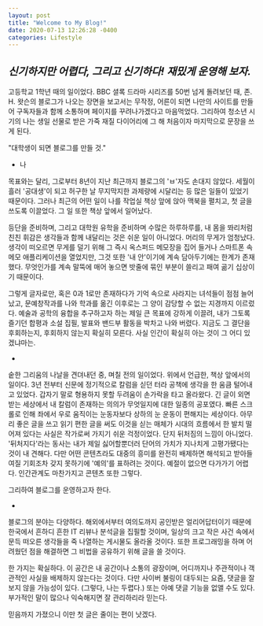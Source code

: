 ```yaml
---
layout: post
title: "Welcome to My Blog!"
date: 2020-07-13 12:26:28 -0400
categories: Lifestyle
---
```


*신기하지만 어렵다, 그리고 신기하다! 재밌게 운영해 보자.*
-

고등학교 1학년 때의 일이었다. BBC 셜록 드라마 시리즈를 50번 넘게 돌려보던 때, 존. H. 왓슨의 블로그가 나오는 장면을 보고서는 무작정, 어른이 되면 나만의 사이트를 만들어 구독자들과 함께 소통하며 페이지를 꾸려나가겠다고 마음먹었다. 그리하여 청소년 시기의 나는 생일 선물로 받은 가죽 재질 다이어리에 그 해 처음이자 마지막으로 문장을 쓰게 된다.

 "대학생이 되면 블로그를 만들 것."

- 나

 목표와는 달리, 그로부터 8년이 지난 최근까지 블로그의 'ㅂ'자도 손대지 않았다. 세월이 흘러 '공대생'이 되고 허구한 날 무지막지한 과제량에 시달리는 등 많은 일들이 있었기 때문이다. 그러나 최근의 어떤 일이 나를 작업실 책상 앞에 앉아 맥북을 펼치고, 첫 글을 쓰도록 이끌었다. 그 일 또한 책상 앞에서 일어났다.

 등단을 준비하며, 그리고 대학원 유학을 준비하며 수많은 하루하루를, 내 몸을 똬리처럼 친친 휘감은 생각들과 함께 내달리는 것은 쉬운 일이 아니었다. 머리의 무게가 엄청났다. 생각이 떠오르면 무게를 덜기 위해 그 즉시 옥스퍼드 메모장을 집어 들거나 스마트폰 속 메모 애플리케이션을 열었지만, 그것 또한 '내 안'이기에 계속 담아두기에는 한계가 존재했다. 무엇인가를 계속 말뚝에 매어 놓으면 밧줄에 묶인 부분이 쓸리고 패여 곪기 십상이기 때문이다.

 그렇게 글자로만, 혹은 0과 1로만 존재하다가 기억 속으로 사라지는 녀석들이 점점 늘어났고, 문예창작과를 나와 학과를 옮긴 이후로는 그 양이 감당할 수 없는 지경까지 이르렀다. 예술과 공학의 융합을 추구하고자 하는 제일 큰 목표에 강하게 이끌려, 내가 그토록 즐기던 합평과 소설 집필, 발표와 밴드부 활동을 박차고 나와 버렸다. 지금도 그 결단을 후회하는지, 후회하지 않는지 확실히 모른다. 사실 인간이 확실히 아는 것이 그 어디 있겠냐마는.

-

 숱한 그리움의 나날을 견뎌내던 중, 며칠 전의 일이었다. 위에서 언급한, 책상 앞에서의 일이다. 3년 전부터 신문에 정기적으로 칼럼을 싣던 터라 공책에 생각을 한 움큼 털어내고 있었다. 갑자기 말로 형용하지 못할 두려움이 손가락을 타고 올라왔다. 긴 글이 외면받는 세상에서 내 칼럼이 존재하는 의의가 무엇일지에 대한 일종의 공포였다. 빠른 스크롤로 인해 좌에서 우로 움직이는 눈동자보다 상하의 눈 운동이 편해지는 세상이다. 아무리 좋은 글을 쓰고 읽기 편한 글을 써도 이것을 싣는 매체가 시대의 흐름에서 한 발치 떨어져 있다는 사실은 작가로써 가지기 쉬운 걱정이었다. 단지 뒤처짐의 느낌이 아니었다. '뒤처지다'라는 동사는 내가 제일 싫어할뿐더러 단어의 가치가 지나치게 고평가됐다는 것이 내 견해다. 다만 어떤 콘텐츠라도 대중의 흥미를 완전히 배제하면 해석되고 받아들여질 기회조차 갖지 못하기에 '예의'를 표하려는 것이다. 예절이 없으면 다가가기 어렵다. 인간관계도 마찬가지고 콘텐츠 또한 그렇다.

 그리하여 블로그를 운영하고자 한다.

-

 블로그의 분야는 다양하다. 해외에서부터 여의도까지 공인받은 얼리어답터이기 때문에 한국에서 흔하디 흔한 IT 리뷰나 분석글을 집필할 것이며, 일상의 크고 작은 사건 속에서 문득 떠오른 생각들을 죽 나열하는 게시물도 올라올 것이다. 또한 프로그래밍을 하며 어려웠던 점을 해결하면 그 비법을 공유하기 위해 글을 쓸 것이다. 

 한 가지는 확실하다. 이 공간은 내 공간이나 소통의 광장이며, 어디까지나 주관적이나 객관적인 사실을 배제하지 않는다는 것이다. 다만 사이버 불링이 대두되는 요즘, 댓글을 잘 보지 않을 가능성이 있다. (그렇다, 나는 두렵다.) 또는 아예 댓글 기능을 없앨 수도 있다. 부가적인 말이 많으나 익숙해지면 잘 관리하리라 믿는다.

 믿음까지 가졌으니 이만 첫 글은 줄이는 편이 낫겠다.
